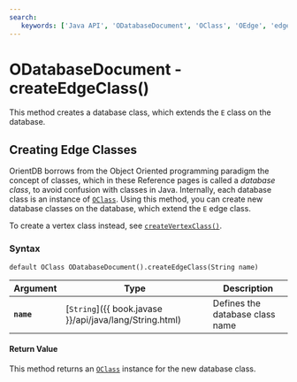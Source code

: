```yaml
---
search:
   keywords: ['Java API', 'ODatabaseDocument', 'OClass', 'OEdge', 'edge', 'create edge', 'createEdgeClass']
---
```


# ODatabaseDocument - createEdgeClass()

This method creates a database class, which extends the `E` class on the database.

## Creating Edge Classes

OrientDB borrows from the Object Oriented programming paradigm the concept of classes, which in these Reference pages is called a *database class*, to avoid confusion with classes in Java.  Internally, each database class is an instance of [`OClass`](Java-Ref-OClass.md).  Using this method, you can create new database classes on the database, which extend the `E` edge class.

To create a vertex class instead, see [`createVertexClass()`](Java-Ref-ODatabaseDocument-createVertexClass.md).

### Syntax

```
default OClass ODatabaseDocument().createEdgeClass(String name)
```

| Argument | Type | Description |
|---|---|---|
| **`name`** | [`String`]({{ book.javase }}/api/java/lang/String.html) | Defines the database class name |

#### Return Value

This method returns an [`OClass`](Java-Ref-OClass.md) instance for the new database class.




